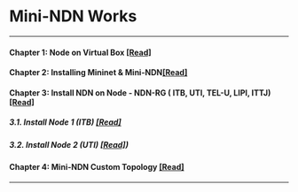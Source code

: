  # Mini-NDN Works 
 ***
 
 #### Chapter 1: Node on Virtual Box [[Read]](https://github.com/syaifulahdan/Mini-NDN-Work/blob/main/Chapter-1.md)
 #### Chapter 2: Installing Mininet & Mini-NDN[[Read]](https://github.com/syaifulahdan/Mini-NDN-Work/blob/main/Chapter-3.md)  
 #### Chapter 3: Install NDN on Node - NDN-RG ( ITB, UTI, TEL-U, LIPI, ITTJ) [[Read]](https://github.com/syaifulahdan/Mini-NDN-Work/blob/main/Chapter-2.md)
 ##### 3.1. Install Node 1 (ITB) [[Read]](https://github.com/syaifulahdan/Mini-NDN-Work/blob/main/Chapter-2.md#21-install-node-1-itb)
 ##### 3.2. Install Node 2 (UTI) [[Read]](https://github.com/syaifulahdan/Mini-NDN-Work/blob/main/Chapter-2.md#22-install-node-2-uti))
 #### Chapter 4: Mini-NDN Custom Topology [[Read]](https://github.com/syaifulahdan/Mini-NDN-Work/blob/main/Chapter-4.md)  
 *** 
